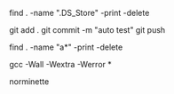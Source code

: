 find . -name ".DS_Store" -print -delete

git add .
git commit -m "auto test"
git push

find . -name "a*" -print -delete

gcc -Wall -Wextra -Werror *

norminette